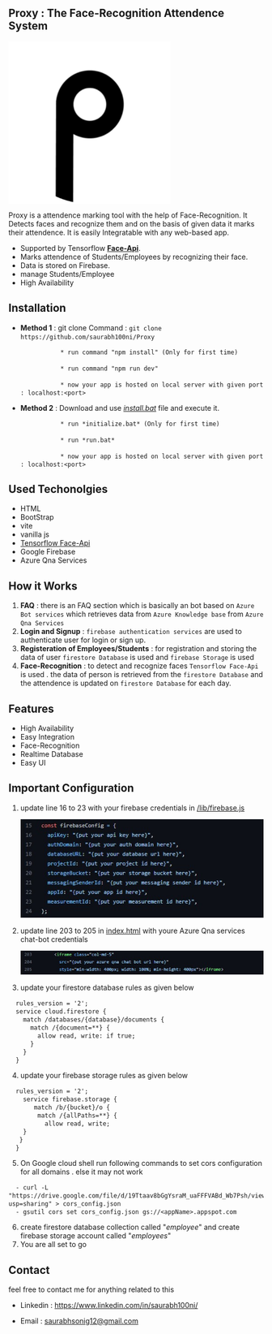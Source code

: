 ## Proxy : The Face-Recognition Attendence System
<img align="center" src="https://github.com/saurabh100ni/Proxy/blob/main/src/assets/favicon.svg" width="320" title="Proxy : The Attendence System">

Proxy is a attendence marking tool with the help of Face-Recognition. It Detects faces and recognize them and on the basis of given data it marks their attendence. It is easily Integratable with any web-based app.

* Supported by Tensorflow **<a href="https://github.com/justadudewhohacks/face-api.js/">Face-Api</a>**.
* Marks attendence of Students/Employees by recognizing their face.
* Data is stored on Firebase.
* manage Students/Employee
* High Availability

## Installation

* **Method 1** : 
                 git clone Command : ```git clone https://github.com/saurabh100ni/Proxy ```

                 * run command "npm install" (Only for first time)
                 
                 * run command "npm run dev"
                 
                 * now your app is hosted on local server with given port : localhost:<port>
                

* **Method 2** : Download and use [*install.bat*](https://drive.google.com/file/d/1vykZUs2ur2_kcO57H1D5Dk7ZBzcWQbe2/view?usp=sharing) file and execute it.
                 
                 * run *initialize.bat* (Only for first time)
                 
                 * run *run.bat*
                 
                 * now your app is hosted on local server with given port : localhost:<port>

## Used Techonolgies

* HTML
* BootStrap
* vite
* vanilla js
* [Tensorflow Face-Api](https://github.com/vladmandic/face-api)
* Google Firebase 
* Azure Qna Services

## How it Works

1. **FAQ** : there is an FAQ section which is basically an bot based on `Azure Bot services` which retrieves data from `Azure Knowledge base` from `Azure Qna Services`
2. **Login and Signup** : `firebase authentication services` are used to authenticate user for login or sign up.
3. **Registeration of Employees/Students** : for registration and storing the data of user `firestore Database` is used and `firebase Storage` is used
4. **Face-Recognition** : to detect and recognize faces `Tensorflow Face-Api` is used . the data of person is retrieved from the `firestore Database` and the attendence is updated on `firestore Database` for each day.

## Features

* High Availability
* Easy Integration
* Face-Recognition
* Realtime Database
* Easy UI

## Important Configuration

1. update line 16 to 23 with your firebase credentials in [/lib/firebase.js](https://github.com/saurabh100ni/Proxy/blob/main/lib/firebase.js)


    <img src="src/assets/firebaseCredentials.jpg" width="480" title="Firebase credentials">


2. update line 203 to 205 in [index.html](https://github.com/saurabh100ni/Proxy/blob/main/index.html) with youre Azure Qna services chat-bot credentials


    <img src="src/assets/AzureCredentials.jpg" width="480" title="Azure QnA services chat bot Credentials">
    
3. update your firestore database rules as given below
  ```
    rules_version = '2';
    service cloud.firestore {
      match /databases/{database}/documents {
        match /{document=**} {
          allow read, write: if true;
        }
      }
    }
  ```

4. update your firebase storage rules as given below
  ```
    rules_version = '2';
      service firebase.storage {
         match /b/{bucket}/o {
          match /{allPaths=**} {
            allow read, write;
      }
     }
    }
  
  ```
  
5. On Google cloud shell run following commands to set cors configuration for all domains . else it may not work
```
  - curl -L "https://drive.google.com/file/d/19Ttaav8bGgYsraM_uaFFFVABd_Wb7Psh/view?usp=sharing" > cors_config.json
  - gsutil cors set cors_config.json gs://<appName>.appspot.com

```
  
6. create firestore database collection called "*employee*" and create firebase storage account called "*employees*"
7. You are all set to go
  

## Contact

feel free to contact me for anything related to this

* Linkedin : https://www.linkedin.com/in/saurabh100ni/

* Email : saurabhsonig12@gmail.com

